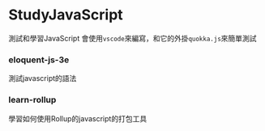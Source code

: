 # StudyJavaScript
測試和學習JavaScript
會使用`vscode`來編寫，和它的外掛`quokka.js`來簡單測試

### eloquent-js-3e 

測試javascript的語法

### learn-rollup

學習如何使用Rollup的javascript的打包工具